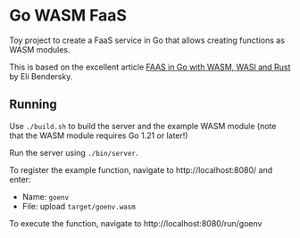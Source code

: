 # Go WASM FaaS

Toy project to create a FaaS service in Go that allows creating functions as WASM modules.

This is based on the excellent article [FAAS in Go with WASM, WASI and Rust](https://eli.thegreenplace.net/2023/faas-in-go-with-wasm-wasi-and-rust/) by Eli Bendersky.

## Running

Use `./build.sh` to build the server and the example WASM module (note that the WASM module requires Go 1.21 or later!)

Run the server using `./bin/server`.

To register the example function, navigate to http://localhost:8080/ and enter:
- Name: `goenv`
- File: upload `target/goenv.wasm`

To execute the function, navigate to http://localhost:8080/run/goenv
